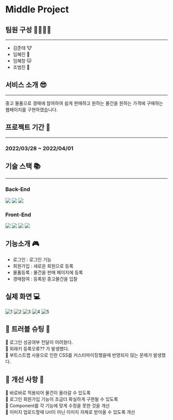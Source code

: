 # Middle Project

## 팀원 구성 👨‍👩‍👧‍👦

---
- 김준태 🐮
- 임혜진 🐹
- 임혜창 🐱
- 조범진 🐻

## 서비스 소개 😎

-----
중고 물품으로 경매에 참여하여 쉽게 판매하고 원하는 물건을 원하는 가격에 구매하는 웹페이지를 구현하였습니다.

## 프로젝트 기간 📆

-----
### 2022/03/28 ~ 2022/04/01

## 기술 스택 📚

----
### Back-End   
<img src="https://img.shields.io/badge/JAVA-007396?style=for-the-badge&logo=java&logoColor=white">
<img src="https://img.shields.io/badge/Spring-6DB33F?style=for-the-badge&logo=Spring&logoColor=white">
<img src="https://img.shields.io/badge/mysql-4479A1?style=for-the-badge&logo=mysql&logoColor=white">

### Front-End 
<img src="https://img.shields.io/badge/html-E34F26?style=for-the-badge&logo=html5&logoColor=white">
<img src="https://img.shields.io/badge/css-1572B6?style=for-the-badge&logo=css3&logoColor=white">
<img src="https://img.shields.io/badge/bootstrap-7952B3?style=for-the-badge&logo=bootstrap&logoColor=white">
<img src="https://img.shields.io/badge/react-61DAFB?style=for-the-badge&logo=react&logoColor=black">

## 기능소개 🎮
* 로그인 : 로그인 기능
* 회원가입 : 새로운 회원으로 등록
* 물품등록 : 물건을 판매 페이지에 등록
* 경매참여 : 등록된 증고물건을 입찰

## 실제 화면 💻
![1](https://user-images.githubusercontent.com/71051838/161175177-7a65d417-c502-45ad-a764-45d134148bbc.png)
![2](https://user-images.githubusercontent.com/71051838/161175180-f1757f39-bf2b-4237-89bd-a4911d15ef61.png)
![3](https://user-images.githubusercontent.com/71051838/161175182-0879a0c0-7ed9-48b9-bef2-58cefe7a1ce5.png)
![4](https://user-images.githubusercontent.com/71051838/161175184-dce244fe-7a11-45b3-a615-6e224a2d8f7f.png)
![5](https://user-images.githubusercontent.com/71051838/161175186-58fe0228-a5a6-45de-9c97-0ea13cad9292.png)

## 💢 트러블 슈팅 💢
📌 로그인 성공여부 전달이 어려웠다.  
📌 외래키 등록오류?? 가 발생했다.  
📌 부트스트랩 사용으로 인한 CSS를 커스터마이징했을때 반영되지 않는 문제가 발생했다.

## 🔧 개선 사항 🔧
📌 바로바로 적용되어 물건이 올라갈 수 있도록   
📌 로그인 회원가입 기능이 조금더 확실하게 구현될 수 있도록  
📌 Component를 각 기능에 맞게 수정을 못한 것을 개선  
📌 이미지 업로드할때 Url이 아닌 이미지 자체로 받아올 수 있도록 개선